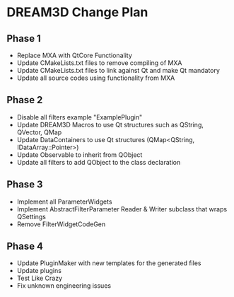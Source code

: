 # DREAM3D  Change Plan #


## Phase 1 ##

+ Replace MXA with QtCore Functionality
+ Update CMakeLists.txt files to remove compiling of MXA
+ Update CMakeLists.txt files to link against Qt and make Qt mandatory
+ Update all source codes using functionality from MXA

## Phase 2 ##
+ Disable all filters example "ExamplePlugin"
+ Update DREAM3D Macros to use Qt structures such as QString, QVector, QMap
+ Update DataContainers to use Qt structures (QMap<QString, IDataArray::Pointer>)
+ Update Observable to inherit from QObject
+ Update all filters to add QObject to the class declaration

## Phase 3 ##

+ Implement all ParameterWidgets
+ Implement AbstractFilterParameter  Reader & Writer subclass that wraps QSettings
+ Remove FilterWidgetCodeGen

## Phase 4 ##
+ Update PluginMaker with new templates for the generated files
+ Update plugins
+ Test Like Crazy
+ Fix unknown engineering issues

